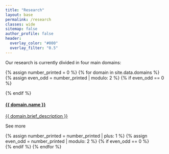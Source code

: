 ```yaml
---
title: "Research"
layout: base
permalink: /research
classes: wide
sitemap: false
author_profile: false
header:
  overlay_color: "#000"
  overlay_filter: "0.5"
---
```



<script
      src="https://code.jquery.com/jquery-3.4.1.min.js"
      integrity="sha256-CSXorXvZcTkaix6Yvo6HppcZGetbYMGWSFlBw8HfCJo="
      crossorigin="anonymous"
    ></script>


Our research is currently divided in four main domains:

{% assign number_printed = 0 %}
{% for domain in site.data.domains %}
{% assign even_odd = number_printed | modulo: 2 %}
{% if even_odd == 0 %}
<div class="card-group">
{% endif %}
  <div class="card">
    <a href="{{ domain.link }}">
      <div class="card-block">
        <h4 class="card-title">{{ domain.name }}</h4>
        <p class="card-text">{{ domain.brief_description }}</p>
      </div>
    </a>
    <p class="card_text_see">See more</p>
  </div>
{% assign number_printed = number_printed | plus: 1 %}
{% assign even_odd = number_printed | modulo: 2 %}
{% if even_odd == 0 %}
</div>
{% endif %}
{% endfor %}
